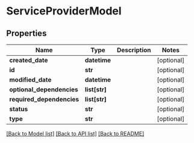 # ServiceProviderModel

## Properties
Name | Type | Description | Notes
------------ | ------------- | ------------- | -------------
**created_date** | **datetime** |  | [optional] 
**id** | **str** |  | [optional] 
**modified_date** | **datetime** |  | [optional] 
**optional_dependencies** | **list[str]** |  | [optional] 
**required_dependencies** | **list[str]** |  | [optional] 
**status** | **str** |  | [optional] 
**type** | **str** |  | [optional] 

[[Back to Model list]](../README.md#documentation-for-models) [[Back to API list]](../README.md#documentation-for-api-endpoints) [[Back to README]](../README.md)

